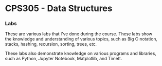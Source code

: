 <h1>CPS305 - Data Structures</h1>

<h3>Labs</h3>

These are various labs that I've done during the course. These labs show the knowledge and understanding of
various topics, such as Big O notation, stacks, hashing, recursion, sorting, trees, etc.

These labs also demonstrate knowledge on various programs and libraries, such as Python, Jupyter Notebook, Matplotlib, and TimeIt.

